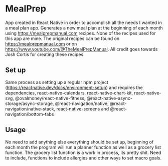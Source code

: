 # MealPrep
App created in React Native in order to accomplish all the needs I wanted in a meal plan app. Generates a new meal plan at the beginning of each month
using https://mealprepmanual.com recipes. None of the recipes used for this app are mine. The original recipes can be found on https://mealprepmanual.com
or on https://www.youtube.com/@TheMealPrepManual. All credit goes towards Josh Cortis for creating these recipes.

## Set up
Same process as setting up a regular npm project (https://reactnative.dev/docs/environment-setup) and requires the dependencies, react-native-calendars, 
react-native-chart-kit, react-native-svg, @ovalmoney/react-native-fitness, @react-native-async-storage/async-storage, @react-navigation/native, @react-navigation/native-stack, 
react-native-screens and @react-navigation/bottom-tabs

## Usage
No need to add anything else everything should be set up, beginning of each month the program will run a planner function as well as a grocery list function. 
The grocery list function is a work in process, its pretty shit. Need to include, functions to include allergies and other ways to set macro goals.
